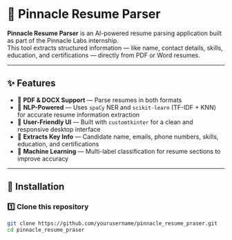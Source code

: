 # 📄 Pinnacle Resume Parser

**Pinnacle Resume Parser** is an AI-powered resume parsing application built as part of the Pinnacle Labs internship.  
This tool extracts structured information — like name, contact details, skills, education, and certifications — directly from PDF or Word resumes.

---

## ✨ Features
- 📂 **PDF & DOCX Support** — Parse resumes in both formats
- 🧠 **NLP-Powered** — Uses `spaCy` NER and `scikit-learn` (TF-IDF + KNN) for accurate resume information extraction
- 🎨 **User-Friendly UI** — Built with `customtkinter` for a clean and responsive desktop interface
- 📜 **Extracts Key Info** — Candidate name, emails, phone numbers, skills, education, and certifications
- 🏅 **Machine Learning** — Multi-label classification for resume sections to improve accuracy

---

## 🧰 Installation

### 1️⃣ Clone this repository
```bash
git clone https://github.com/yourusername/pinnacle_resume_praser.git
cd pinnacle_resume_praser
